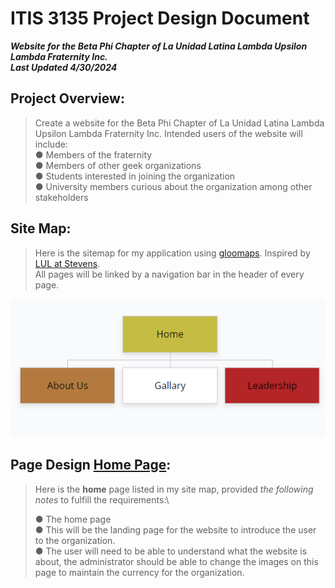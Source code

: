 # ITIS 3135 Project Design Document

***Website for the Beta Phi Chapter of La Unidad Latina Lambda Upsilon Lambda Fraternity Inc.***\
***Last Updated 4/30/2024***

## Project Overview:
> Create a website for the Beta Phi Chapter of La Unidad Latina Lambda Upsilon Lambda Fraternity Inc. Intended users of the website will include:\
> ● Members of the fraternity\
> ● Members of other geek organizations\
> ● Students interested in joining the organization\
> ● University members curious about the organization among other stakeholders

## Site Map:
> Here is the sitemap for my application using [gloomaps](https://www.gloomaps.com/). Inspired by [LUL at Stevens](https://www.lulatstevens.org/).\
> All pages will be linked by a navigation bar in the header of every page.

![](media/image1.png)

## Page Design **[Home Page](.underline)**:
> Here is the **home** page listed in my site map, provided *the following notes* to fulfill the requirements:\
>
> ● The home page\
> ● This will be the landing page for the website to introduce the user to the organization.\
> ● The user will need to be able to understand what the website is about, the administrator should be able to change the images on this page to maintain the currency for the organization.